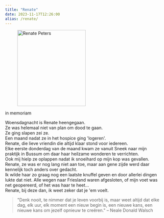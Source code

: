 ```yaml
---
title: "Renate"
date: 2023-11-17T12:26:00
alias: /renate/
---
```


<figure class="alignright is-resized"><img src="https://res.cloudinary.com/piith/image/upload/2020/10/IMG_1861.jpg" alt="Renate Peters" class="wp-image-2708" width="223" height="248"/></figure>

in memoriam

Woensdagnacht is Renate heengegaan.  
Ze was helemaal niet van plan om dood te gaan.  
Ze ging slapen zei ze.  
Een maand nadat ze in het hospice ging 'logeren'.  
Renate, die lieve vriendin die altijd klaar stond voor iedereen.  
Elke eerste donderdag van de maand kwam ze vanuit Sneek naar mijn praktijk in Bussum om daar haar heilzame wonderen te verrichten.  
Ook mij hielp ze oplappen nadat ik snoeihard op mijn kop was gevallen.  
Renate, ze was er nog lang niet aan toe, maar aan gene zijde werd daar kennelijk toch anders over gedacht.  
Ik wilde haar zo graag nog een laatste knuffel geven en door allerlei dingen lukte dat niet. Alle wegen naar Friesland waren afgesloten, of mijn voet was net geopereerd, of het was haar te heet...  
Renate, bij deze dan, ik weet zeker dat je 'em voelt.  

> "Denk nooit, te nimmer dat je leven voorbij is, maar weet altijd dat elke dag, elk uur, elk moment een nieuw begin is, een nieuwe kans, een nieuwe kans om jezelf opnieuw te creëren." – Neale Donald Walsch
